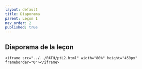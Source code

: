 ```yaml
---
layout: default
title: Diaporama
parent: Leçon 1
nav_order: 2
published: true
---
```

## Diaporama de la leçon

`<iframe src="../../PATH/ptL2.html" width="80%" height="450px" frameborder="0"></iframe>`